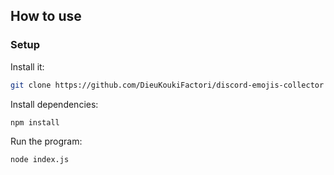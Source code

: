 ## How to use

### Setup

Install it:

```bash
git clone https://github.com/DieuKoukiFactori/discord-emojis-collector
```

Install dependencies:

```bash
npm install
```

Run the program:

```bash
node index.js
```
